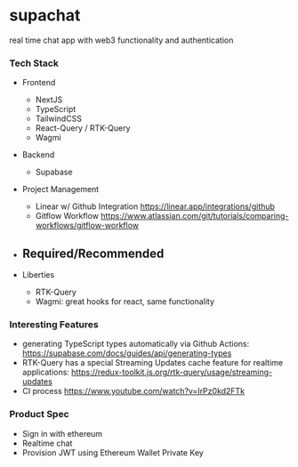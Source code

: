 # supachat
real time chat app with web3 functionality and authentication

### Tech Stack

  - Frontend
    - NextJS
    - TypeScript
    - TailwindCSS
    - React-Query / RTK-Query
    - Wagmi
  - Backend
    - Supabase
  - Project Management
    - Linear w/ Github Integration https://linear.app/integrations/github
    - Gitflow Workflow https://www.atlassian.com/git/tutorials/comparing-workflows/gitflow-workflow

  - Required/Recommended
    - 
  - Liberties
    - RTK-Query
    - Wagmi: great hooks for react, same functionality 

### Interesting Features

  - generating TypeScript types automatically via Github Actions: https://supabase.com/docs/guides/api/generating-types
  - RTK-Query has a special Streaming Updates cache feature for realtime applications: https://redux-toolkit.js.org/rtk-query/usage/streaming-updates
  - CI process https://www.youtube.com/watch?v=IrPz0kd2FTk

### Product Spec

  - Sign in with ethereum
  - Realtime chat
  - Provision JWT using Ethereum Wallet Private Key